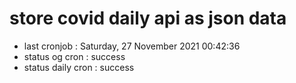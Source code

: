 # store covid daily api as json data

- last cronjob : Saturday, 27 November 2021 00:42:36
- status og cron : success
- status daily cron : success
      
      